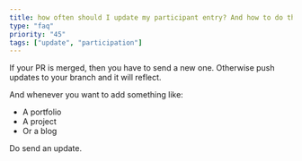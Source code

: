 ```yaml
---
title: how often should I update my participant entry? And how to do that?
type: "faq"
priority: "45"
tags: ["update", "participation"]
---
```


If your PR is merged, then you have to send a new one. Otherwise push updates to your branch and it will reflect.

And whenever you want to add something like:
* A portfolio
* A project
* Or a blog

Do send an update.






